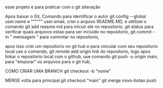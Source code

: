 esse projeto e para praticar com o git
alteração

Apos baixar o Git,
Comando para identificar o autor git config --global user.name e """""" user.email,
criei o arquivo README.MD, e uttilizei o comando git add reasme.md para inlcuir ele no repositorio,
git status para verificar quais arquivos estao para ser incluido no repositorio,
git commit -m " mensagem " para commitar no repositorio,

apos isso criei um repositorio no git hub e para vincular com seu repositorio local use o comendo, git remote add origin link do repositorio,
logo apos linkar o repositorio local com o github, use comando git push -u origin main, para "empurar" os arquivos para o git hub,



COMO CRIAR UMA BRANCH
git checkout -b "nome"



MERGE
volta para principal git checkout "main"
git merge novo-botao
push


